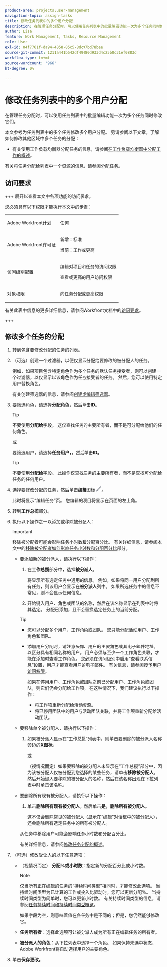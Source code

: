 ```yaml
---
product-area: projects;user-management
navigation-topic: assign-tasks
title: 修改任务列表中的多个用户分配
description: 在管理任务分配时，可以使用任务列表中的批量编辑功能一次为多个任务同时修改它们。
author: Lisa
feature: Work Management, Tasks, Resource Management
role: User
exl-id: 04f7761f-da94-4858-85c5-8dc97bd78bee
source-git-commit: 1211a441b542df49480d933d4c25b0c31ef0883d
workflow-type: tm+mt
source-wordcount: '966'
ht-degree: 0%

---
```


# 修改任务列表中的多个用户分配

<!--Audited: 07/2024-->

<!--
<p>There is a similar article in Resource Scheduling and a similar one for Issues; when things change, you might need to update all 3</p>
-->

在管理任务分配时，可以使用任务列表中的批量编辑功能一次为多个任务同时修改它们。

本文参考为任务列表中的多个任务修改多个用户分配。 另请参阅以下文章，了解如何修改其他区域中多个任务的分配：

* 有关使用工作负载均衡器分配任务的信息，请参阅[在工作负载均衡器中分配工作的概述](../../../resource-mgmt/workload-balancer/assign-work-in-workload-balancer.md)。

有关将任务分配给列表中一个资源的信息，请参阅[分配任务](../../../manage-work/tasks/assign-tasks/assign-tasks.md)。

## 访问要求

+++ 展开以查看本文中各项功能的访问要求。

您必须具有以下权限才能执行本文中的步骤：

<table style="table-layout:auto"> 
 <col> 
 <col> 
 <tbody> 
  <tr> 
   <td role="rowheader">Adobe Workfront计划</td> 
   <td> <p>任何</p> </td> 
  </tr> 
  <tr> 
   <td role="rowheader">Adobe Workfront许可证</td> 
   <td> <p>新增：标准</p>
   <p>当前：工作或更高</p> </td> 
  </tr> 
  <tr> 
   <td role="rowheader">访问级别配置</td> 
   <td> <p>编辑对项目和任务的访问权限</p> <p>查看或更高的用户访问权限</p>  </td> 
  </tr> 
  <tr> 
   <td role="rowheader">对象权限</td> 
   <td> <p>向任务分配或更高权限</p>  </td> 
  </tr> 
 </tbody> 
</table>

有关此表中信息的更多详细信息，请参阅Workfront文档中的[访问要求](/help/quicksilver/administration-and-setup/add-users/access-levels-and-object-permissions/access-level-requirements-in-documentation.md)。

+++

<!--
<div data-mc-conditions="QuicksilverOrClassic.Draft mode">
<h2>When to modify user assignments on tasks</h2>
<p>(NOTE: moved to the new article: /Content/Manage work/Tasks/Assign tasks/modify-task-assignments-overview.htm) </p>
<p>You might want to modify the user assignments for multiple tasks for a variety of reasons, including the following:</p>
<ul>
<li>Users join or leave your team</li>
<li> <p>A user takes a vacation that extends beyond task due dates</p> <note type="note">
When assigning users to work, their availability according to their schedules affects the Planned and Projected Dates of tasks. For information about schedules, see
<a href="../../../administration-and-setup/set-up-workfront/configure-timesheets-schedules/create-schedules.md" class="MCXref xref">Create a schedule</a>.
</note> </li>
<li>A specific role or user is set as the assignee for multiple tasks and you want to quickly modify all items to be assigned to a different user or role</li>
</ul>
<p><strong>How removing assignees affects task hours and allocation percentages</strong></p>
<p>(NOTE: move to the new article: /Content/Manage work/Tasks/Assign tasks/modify-task-assignments-overview.htm) </p>
<p>Removing users can affect task hours and allocation percentages. The effect that removing a user has on the task depends on the Duration Type that was selected for the task. For information about Duration Type, see <a href="../../../manage-work/tasks/taskdurtn/task-duration-and-duration-type.md" class="MCXref xref">Overview of Task Duration and Duration Type</a>.</p>
<p>When you delete a user from a task with the following Duration Types:</p>
<ul>
<li> <p><strong>Simple:</strong> The planned hours assigned to that user are subtracted from the task's total planned hours.</p> <note type="important">
<span class="s1">This could negatively affect your project plan because it changes the total planned hours for the task and the project.</span>
</note> </li>
<li><span class="s1"><strong>Effort Driven:</strong> The allocation percentage does not change for other users.</span> </li>
<li><span class="s1"><strong>Calculated Assignment:</strong> The allocation percentages of other users are adjusted so that the total equals 100%.</span> </li>
<li><span class="s1"><strong>Calculated Work:</strong> The allocation percentage does not change for other users.</span> </li>
</ul>
</div>
-->

## 修改多个任务的分配

1. 转到包含要修改分配的任务的列表。
1. （可选）创建一个过滤器，以便仅显示分配给要修改的被分配人的任务。

   例如，如果项目包含特定角色作为多个任务的默认任务接受者，则可以创建一个过滤器，以仅显示以该角色作为任务接受者的任务。 然后，您可以使用特定用户替换角色。

   有关创建筛选器的信息，请参阅[创建或编辑筛选器](../../../reports-and-dashboards/reports/reporting-elements/create-filters.md)。


1. 要筛选角色，请选择&#x200B;**分配角色**，然后单击&#x200B;**ID**。

   >[!TIP]
   >
   >不要使用&#x200B;**分配给**&#x200B;字段。 这仅查找任务的主要所有者，而不是可分配给他们的任何角色。

   或

   要筛选用户，请选择&#x200B;**任务用户，**，然后单击&#x200B;**ID。**

   >[!TIP]
   >
   >不要使用&#x200B;**分配给**&#x200B;字段。 此操作仅查找任务的主要所有者，而不是查找可分配给任务的任何用户。

1. 选择要修改分配的任务，然后单击&#x200B;**编辑**&#x200B;图标![](assets/edit-icon.png)。

   此时将显示“编辑任务”页。 您编辑的项目将显示在页面的左上角。

1. 转到&#x200B;**工作总揽**&#x200B;部分。
1. 执行以下操作之一以添加或移除被分配人：

   >[!IMPORTANT]
   >
   >移除被分配者可能会影响任务小时数和分配百分比。 有关详细信息，请参阅本文中的[移除被分配者如何影响任务小时数和分配百分比](#how-removing-assignees-affects-task-hours-and-allocation-percentages)部分。

   * 要添加新的被分派人，请执行以下操作：

      1. 在&#x200B;**工作总揽**&#x200B;部分中，选择&#x200B;**被分派人**。

         将显示所有选定任务中通用的信息。 例如，如果将同一用户分配到所有任务，则该用户会显示在&#x200B;**被分派人**&#x200B;列中。 如果所选任务中的信息不常见，则不会显示任何信息。

      1. 开始键入用户、角色或团队的名称，然后在该名称显示在列表中时将其选定。 分配已添加，且不会替换选定任务上的当前分配。


     >[!TIP]
     >
     > * 您可以分配多个用户、工作角色或团队。 您只能分配活动用户、工作角色和团队。
     >   
     > * 添加用户分配时，请注意头像、用户的主要角色或其电子邮件地址，以区分具有相同名称的用户。 用户必须与至少一个工作角色关联，才能在添加时查看工作角色。 您必须在访问级别中启用“查看联系信息”设置，用户才能查看用户的电子邮件。 有关信息，请参阅[授予用户访问权限](../../../administration-and-setup/add-users/configure-and-grant-access/grant-access-other-users.md)。
     > 
     >   如果在停用用户、工作角色或团队之前已分配用户、工作角色或团队，则它们仍会分配给工作项。 在这种情况下，我们建议执行以下操作：
     >   
     >     * 将工作项重新分配给活动资源。
     >     * 将已停用团队中的用户与活动团队关联，并将工作项重新分配给活动团队。


   * 要移除单个被分配人，请执行以下操作：

      1. 如果被分派人显示在“工作总揽”列表中，则单击要删除的被分派人名称旁边的&#x200B;**X图标**。

         或

         （视情况而定）如果要移除的被分配人未显示在“工作总揽”部分中，因为该被分配人仅被分配到您选择的某些任务，请单击&#x200B;**移除被分配人**，然后开始键入要移除的被分配人的名称，然后在该名称出现在下拉列表中时单击该名称。

   * 要删除所有现有被分配人，请执行以下操作：

      1. 单击&#x200B;**删除所有现有被分配人**，然后单击&#x200B;**是，删除所有被分配人**。

         这不仅会删除常见的被分配人（显示在“编辑”对话框中的被分配人），还会删除所有选定任务中的所有被分配人。

     从任务中移除用户可能会影响任务小时数和分配百分比。

     有关详细信息，请参阅[修改任务分配的概述](../../../manage-work/tasks/assign-tasks/modify-task-assignments-overview.md)。

1. （可选）修改受让人的以下任意选项：

   * （视情况而定） **分配%或小时数**：指定新的分配百分比或小时数。

     >[!NOTE]
     >
     >仅当所有正在编辑的任务的“持续时间类型”相同时，才能修改此选项。 当持续时间类型为已计算的工作或投入比驱动时，您可以更新分配%。 当持续时间类型为简单时，您可以更新小时数。 有关持续时间类型的信息，请参阅[任务持续时间和持续时间类型概览](../../../manage-work/tasks/taskdurtn/task-duration-and-duration-type.md)。
     >
     >
     >如果字段为空，则意味着值在各任务中是不同的；但是，您仍然能够修改它。

   * **任务所有者**：选择此选项可让被分派人成为所有正在编辑任务的所有者。
   * **被分派人的角色**：从下拉列表中选择一个角色。 如果保持未选中状态，Adobe Workfront将自动选择用户的主要角色。

1. 单击&#x200B;**保存更改。**
